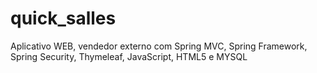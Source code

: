 # quick_salles
Aplicativo WEB, vendedor externo com Spring MVC, Spring Framework, Spring Security, Thymeleaf, JavaScript, HTML5 e MYSQL
